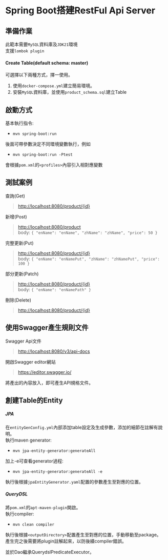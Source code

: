 # Spring Boot搭建RestFul Api Server

## 準備作業
此範本需要`MySQL`資料庫及`JDK21`環境  
支援`lombok plugin`

#### Create Table(default schema: master)
可選擇以下兩種方式，擇一使用。
1. 使用`docker-compose.yml`建立簡易環境。
2. 安裝`MySQL`資料庫，並使用`product_schema.sql`建立Table

## 啟動方式
基本執行指令:
- `mvn spring-boot:run`

後面可帶參數決定不同環境變數執行，例如
- `mvn spring-boot:run -Ptest`

會根據`pom.xml`的`<profiles>`內容引入相對應變數

## 測試案例
查詢(Get)
><http://localhost:8080/product/{id}>

新增(Post)
><http://localhost:8080/product>  
>body: `{ "enName": "enName", "zhName": "zhName", "price": 50 }`

完整更新(Put)
><http://localhost:8080/product/{id}>  
>body: `{ "enName": "enNamePut", "zhName": "zhNamePut", "price": 100 }`

部分更新(Patch)
><http://localhost:8080/product/{id}>  
>body: `{ "enName": "enNamePath" }`

刪除(Delete)
><http://localhost:8080/product/{id}>  

## 使用Swagger產生規則文件
Swagger Api文件
><http://localhost:8080/v3/api-docs>

開啟Swagger editor網站
><https://editor.swagger.io/>

將產出的內容放入，即可產生API規格文件。

## 創建Table的Entity
##### JPA
在`entityGenConfig.yml`內部添加table設定及生成參數，添加的細節在註解有說明。  
執行maven generator: 
- `mvn jpa-entity-generator:generateAll`

加上-e可查看generator過程:
- `mvn jpa-entity-generator:generateAll -e`

執行後根據`jpaEntityGenerator.yaml`配置的參數產生至對應的位置。  

##### QueryDSL
將`pom.xml`的`apt-maven-plugin`開啟。  
執行compiler: 
- `mvn clean compiler`

執行後根據`<outputDirectory>`配置產生至對應的位置，手動移動至package。  
產生完之後需要將plugin註解起來，以防後續compiler錯誤。  

並於Dao繼承QuerydslPredicateExecutor。